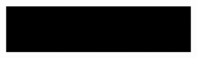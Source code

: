 ![Header](header.gif "Header Image")

<!--
<h2><img src="https://github.com/aps0611/aps0611/blob/102d1ea7df7207ec9f3a6927f903fe0ab7c90b28/img1.gif" alt="computer" width="80"> About me </h2>

 <div >
  <img src="https://github-readme-stats.vercel.app/api?username=aps0611&&show_icons=true&title_color=ffffff&icon_color=bb2acf&text_color=daf7dc&bg_color=151515" align="right">
  
<ul>
  <li><b>👤 Name: </b> Abhinav Sonone</li>
  <li><b>😄 Pronouns:</b>  He/Him</li>
  <li><b>📍 Location:</b> India</li>
  <li><b>📣 Languages:</b> English, Marathi and Hindi</li>
</ul>


 <div >
  <a href="https://twitter.com/Abhinav_Sonone"><img src="https://img.shields.io/badge/Abhinav_Sonone_%20-%231DA1F2.svg?&style=for-the-badge&logo=Twitter&logoColor=white" alt="Twitter Badge"></a>

<h2><img src="https://github.com/aps0611/aps0611/blob/86ae381cc12dd43b5270c58e09a65b21888167ed/img3.gif" alt="computer" width="80"> I'm currently ...</h2>

<li><b>📖 learning: </b> AI/ML</li>
  <li><b>📖 Reading:</b>  ** ** </li>
  <li><b>🎵listening:</b> ** **</li>
-->
